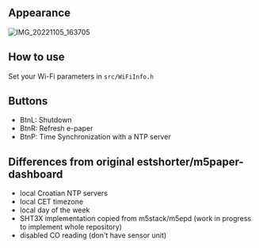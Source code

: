 ## Appearance
![IMG_20221105_163705](https://user-images.githubusercontent.com/4799519/200128424-397dfd12-9ea7-4c3d-87c1-4214c5911f77.jpg)

## How to use
Set your Wi-Fi parameters in `src/WiFiInfo.h`

## Buttons
- BtnL: Shutdown
- BtnR: Refresh e-paper
- BtnP: Time Synchronization with a NTP server

## Differences from original estshorter/m5paper-dashboard

- local Croatian NTP servers
- local CET timezone
- local day of the week
- SHT3X implementation copied from m5stack/m5epd (work in progress to implement whole repository)
- disabled CO reading (don't have sensor unit)

